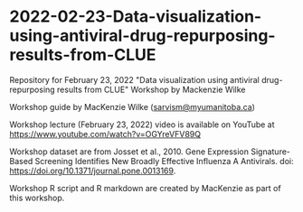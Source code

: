 # 2022-02-23-Data-visualization-using-antiviral-drug-repurposing-results-from-CLUE
Repository for February 23, 2022 "Data visualization using antiviral drug-repurposing results from CLUE" Workshop by Mackenzie Wilke

Workshop guide by MacKenzie Wilke (sarvism@myumanitoba.ca)

Workshop lecture (February 23, 2022) video is available on YouTube at https://www.youtube.com/watch?v=OGYreVFV89Q 

Workshop dataset are from Josset et al., 2010. Gene Expression Signature-Based Screening Identifies New Broadly Effective Influenza A Antivirals. doi: https://doi.org/10.1371/journal.pone.0013169.

Workshop R script and R markdown are created by MacKenzie as part of this workshop.
